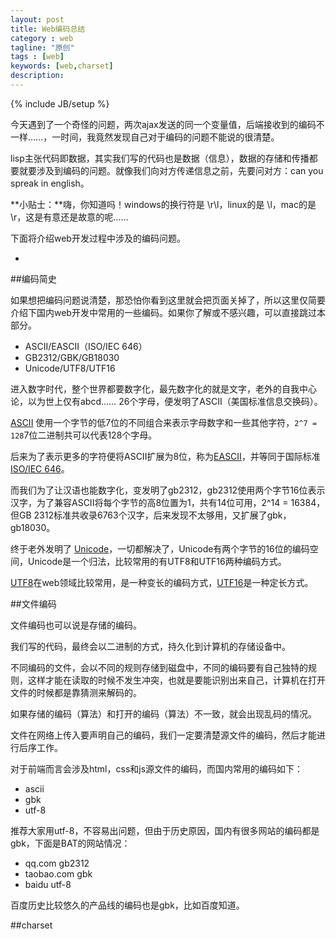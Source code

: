 ```yaml
---
layout: post
title: Web编码总结
category : web
tagline: "原创"
tags : [web]
keywords: [web,charset]
description: 
---
```

{% include JB/setup %}

今天遇到了一个奇怪的问题，两次ajax发送的同一个变量值，后端接收到的编码不一样……，一时间，我竟然发现自己对于编码的问题不能说的很清楚。

lisp主张代码即数据，其实我们写的代码也是数据（信息），数据的存储和传播都要就要涉及到编码的问题。就像我们向对方传递信息之前，先要问对方：can you spreak in english。

**小贴士：**嗨，你知道吗！windows的换行符是 \\r\\l，linux的是 \\l，mac的是 \\r，这是有意还是故意的呢……

下面将介绍web开发过程中涉及的编码问题。

-

##编码简史

如果想把编码问题说清楚，那恐怕你看到这里就会把页面关掉了，所以这里仅简要介绍下国内web开发中常用的一些编码。如果你了解或不感兴趣，可以直接跳过本部分。

- ASCII/EASCII（ISO/IEC 646）
- GB2312/GBK/GB18030
- Unicode/UTF8/UTF16

进入数字时代，整个世界都要数字化，最先数字化的就是文字，老外的自我中心论，以为世上仅有abcd…… 26个字母，便发明了ASCII（美国标准信息交换码）。

[ASCII](http://zh.wikipedia.org/wiki/ASCII) 使用一个字节的低7位的不同组合来表示字母数字和一些其他字符，`2^7 = 128`7位二进制共可以代表128个字母。

后来为了表示更多的字符便将ASCII扩展为8位，称为[EASCII](http://zh.wikipedia.org/wiki/EASCII)，并等同于国际标准[ISO/IEC 646](http://zh.wikipedia.org/wiki/ISO/IEC_646)。

而我们为了让汉语也能数字化，变发明了gb2312，gb2312使用两个字节16位表示汉字，为了兼容ASCII将每个字节的高8位置为1，共有14位可用，2^14 = 16384，但GB 2312标准共收录6763个汉字，后来发现不太够用，又扩展了gbk，gb18030。

终于老外发明了 [Unicode](http://zh.wikipedia.org/wiki/Unicode)，一切都解决了，Unicode有两个字节的16位的编码空间，Unicode是一个归法，比较常用的有UTF8和UTF16两种编码方式。

[UTF8](http://zh.wikipedia.org/wiki/UTF-8)在web领域比较常用，是一种变长的编码方式，[UTF16](http://zh.wikipedia.org/wiki/UTF-16)是一种定长方式。

##文件编码

文件编码也可以说是存储的编码。

我们写的代码，最终会以二进制的方式，持久化到计算机的存储设备中。

不同编码的文件，会以不同的规则存储到磁盘中，不同的编码要有自己独特的规则，这样才能在读取的时候不发生冲突，也就是要能识别出来自己，计算机在打开文件的时候都是靠猜测来解码的。

如果存储的编码（算法）和打开的编码（算法）不一致，就会出现乱码的情况。

文件在网络上传入要声明自己的编码，我们一定要清楚源文件的编码，然后才能进行后序工作。

对于前端而言会涉及html，css和js源文件的编码，而国内常用的编码如下：

- ascii
- gbk
- utf-8

推荐大家用utf-8，不容易出问题，但由于历史原因，国内有很多网站的编码都是gbk，下面是BAT的网站情况：

- qq.com gb2312
- taobao.com gbk
- baidu utf-8

百度历史比较悠久的产品线的编码也是gbk，比如百度知道。

##charset








